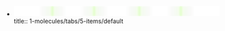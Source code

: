 - ![](https://raw.githubusercontent.com/cybercongress/prism/img-upload/components/1-molecules/tabs/5-items.png)
  title:: 1-molecules/tabs/5-items/default
